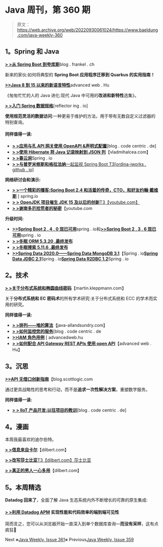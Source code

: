 # Java 周刊，第 360 期

> 原文：<https://web.archive.org/web/20220930061024/https://www.baeldung.com/java-weekly-360>

## 1。Spring 和 Java

[**> >从 Spring Boot 到夸库斯**](https://web.archive.org/web/20220701015812/https://blog.frankel.ch/spring-to-quarkus/)blog . frankel . ch

新来的家伙:如何将典型的 **Spring Boot 应用程序迁移到 Quarkus 的实用指南！**

[**>>Java 8 到 15 以来的新语言特性**](https://web.archive.org/web/20220701015812/https://advancedweb.hu/new-language-features-since-java-8-to-15/)advanced web . Hu

《匆匆忙忙的人的 Java 进化:现代 Java 中可用的**改进和新特性**选集》。

[**> >入门 Spring 数据规格**](https://web.archive.org/web/20220701015812/https://reflectoring.io/spring-data-specifications/)[reflector ing . io]

**使用规范灵活的数据访问**:一种更易于维护的方法，用于带有无数自定义过滤器的特别查询。

#### 同样值得一读:

*   [**> >应用与孔 API 网关使用 OpenAPI &声明式配置**](https://web.archive.org/web/20220701015812/https://blog.codecentric.de/en/2020/11/spring-boot-kong/)[blog . code centric . de]
*   [**> >使用 Hibernate 将 Java 记录映射到 JSON 列**](https://web.archive.org/web/20220701015812/https://vladmihalcea.com/java-records-json-hibernate/)【vladmihalcea.com】
*   [**> >春云涧**](https://web.archive.org/web/20220701015812/https://spring.io/blog/2020/11/16/case-study-elasticsearch-sink)Spring . io
*   [**> >与普罗米修斯和格拉法纳**一起监视 Spring Boot T3[ordina-jworks . github . io]](https://web.archive.org/web/20220701015812/https://ordina-jworks.github.io/monitoring/2020/11/16/monitoring-spring-prometheus-grafana.html)

**网络研讨会和演示:**

*   **[> >一个精彩的播客:Spring Boot 2.4 和活着的传奇，CTO，和好友约翰·戴维斯](https://web.archive.org/web/20220701015812/https://spring.io/blog/2020/11/12/a-bootiful-podcast-spring-boot-2-4-and-living-legend-cto-and-friend-john-davies)** [ spring.io
*   [**> > OpenJDK 项目催生 JDK 15 及以后的创新**T3【youtube.com】](https://web.archive.org/web/20220701015812/https://www.youtube.com/watch?v=Lq77ngjzRbM&t=10s)
*   [**> >谢南多厄拾荒者的秘密**](https://web.archive.org/web/20220701015812/https://www.youtube.com/watch?v=WcSqLvxwzbA)【youtube.com

**升级时间:**

*   [**>>Spring Boot 2 . 4 . 0 现已可用**](https://web.archive.org/web/20220701015812/https://spring.io/blog/2020/11/12/spring-boot-2-4-0-available-now)spring . io和[**>>Spring Boot 2 . 3 . 6 现已可用**](https://web.archive.org/web/20220701015812/https://spring.io/blog/2020/11/13/spring-boot-2-3-6-available-now)spring . io
*   [**> >冬眠 ORM 5.3.20 .最终发布**](https://web.archive.org/web/20220701015812/https://in.relation.to/2020/11/17/hibernate-orm-5320-final-release/)
*   [**> >冬眠搜索 5.11.6 .最终发布**](https://web.archive.org/web/20220701015812/https://in.relation.to/2020/11/17/hibernate-search-5-11-6-Final/)
*   [**>>Spring Data 2020.0——Spring Data MongoDB 3.1**](https://web.archive.org/web/20220701015812/https://spring.io/blog/2020/11/13/spring-data-2020-0-new-and-noteworthy-in-spring-data-mongodb-3-1)【Spring . io[**Spring Data JDBC 2.1**](https://web.archive.org/web/20220701015812/https://spring.io/blog/2020/11/10/spring-data-2020-0-new-and-noteworthy-in-spring-data-jdbc-2-1)Spring . io[**Spring Data R2DBC 1.2**](https://web.archive.org/web/20220701015812/https://spring.io/blog/2020/11/18/spring-data-2020-0-new-and-noteworthy-in-spring-data-r2dbc-1-2)Spring . io

## 2。技术

[**> >关于分布式系统和椭圆曲线密码**](https://web.archive.org/web/20220701015812/https://martin.kleppmann.com/2020/11/18/distributed-systems-and-elliptic-curves.html)【martin.kleppmann.com】

关于**分布式系统和 EC 密码术**的所有学术研究:关于分布式系统和 ECC 的学术而实用的研究。

**同样值得一读:**

*   [**> >排列——堆的算法**](https://web.archive.org/web/20220701015812/http://www.java-allandsundry.com/2020/11/permutation-heaps-algorithm.html)【java-allandsundry.com】
*   [**> >如何监控您的服务**](https://web.archive.org/web/20220701015812/https://blog.codecentric.de/en/2020/11/the-how-of-monitoring-your-services/)[blog . code centric . de
*   [**>>IAM 角色用例**](https://web.archive.org/web/20220701015812/https://advancedweb.hu/use-cases-for-iam-roles/) [ advancedweb.hu
*   [**> >如何配合 API Gateway REST APIs 使用 open API**](https://web.archive.org/web/20220701015812/https://advancedweb.hu/how-to-use-openapi-with-api-gateway-rest-apis/)【advanced web . Hu】

## 3。沉思

[**>>API 无借口创新指南**](https://web.archive.org/web/20220701015812/https://blog.scottlogic.com/2020/11/13/no-excuses-guide-to-innovation-with-apis.html)【blog.scottlogic.com

通过更具战略性的思考和行动，而不是**追求一次性解决方案**，重塑数字服务。

**同样值得一读:**

*   [**> > IIoT 产品开发:以往项目的教训**](https://web.archive.org/web/20220701015812/https://blog.codecentric.de/en/2020/11/iiot-product-development-lessons-from-past-projects/)[blog . code centric . de]

## 4。漫画

本周我最喜欢的迪尔伯特。

[**> >信息来自卡尔**](https://web.archive.org/web/20220701015812/https://dilbert.com/strip/2020-11-18)【dilbert.com】

[**> >改写莎士比亚**T3【dilbert.com】莎士比亚](https://web.archive.org/web/20220701015812/https://dilbert.com/strip/2020-11-17)

[**> >真正的男人一心多用**](https://web.archive.org/web/20220701015812/https://dilbert.com/strip/2020-11-16)【dilbert.com】

## 5。本周精选

**Datadog 回来了**，全面了解 Java 生态系统内外不断增长的可靠的原生集成:

#### [> >利用 Datadog APM](/web/20220701015812/https://www.baeldung.com/datadog-apm-new) 实现性能和代码效率的端到端可见性

简而言之，您可以从浏览器开始一直深入到单个数据库查询—**而没有采样**，这有点疯狂🙂

Next **»**[Java Weekly, Issue 361](/web/20220701015812/https://www.baeldung.com/java-weekly-361)**«** Previous[Java Weekly, Issue 359](/web/20220701015812/https://www.baeldung.com/java-weekly-359)